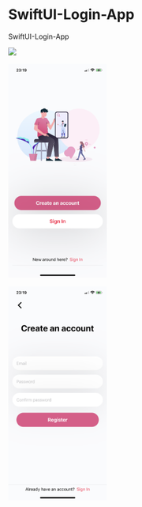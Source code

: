 # SwiftUI-Login-App
 SwiftUI-Login-App



 <p align="center">

 

 
<a href = ""><img src="https://github.com/mahmut-salih-cicek/Swift-UI-Login-App/blob/main/ss/Screen%20Shot%202022-05-09%20at%2023.19.49.png?raw=true" width="200px"></a>
 
 <a href = ""><img src="https://github.com/mahmut-salih-cicek/SwiftUI-Login-App/blob/main/ss/Screen%20Shot%202022-05-09%20at%2023.19.29.png?raw=true" width="200px"></a>
 
  <a href = ""><img src="https://github.com/mahmut-salih-cicek/SwiftUI-Login-App/blob/main/ss/Screen%20Shot%202022-05-09%20at%2023.19.44.png?raw=true" width="200px"></a>


</p>
